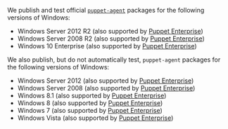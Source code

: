 We publish and test official [`puppet-agent`](/puppet/latest/reference/about_agent.html) packages for the following versions of Windows:

* Windows Server 2012 R2 (also supported by [Puppet Enterprise][peinstall])
* Windows Server 2008 R2 (also supported by [Puppet Enterprise][peinstall])
* Windows 10 Enterprise (also supported by [Puppet Enterprise][peinstall])

We also publish, but do not automatically test, `puppet-agent` packages for the following versions of Windows:

* Windows Server 2012 (also supported by [Puppet Enterprise][peinstall])
* Windows Server 2008 (also supported by [Puppet Enterprise][peinstall])
* Windows 8.1 (also supported by [Puppet Enterprise][peinstall])
* Windows 8 (also supported by [Puppet Enterprise][peinstall])
* Windows 7 (also supported by [Puppet Enterprise][peinstall])
* Windows Vista (also supported by [Puppet Enterprise][peinstall])

[peinstall]: /pe/latest/install_windows.html
<!-- When updating these, check the current version of the PE system requirements and make sure they don't need a bump as well. -->
